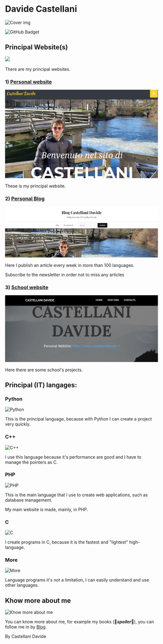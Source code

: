 # Davide Castellani

![Cover img](https://www.castellanidavide.it/assets/img/main-covers/main.jpg) 

![GitHub Badget](https://github-readme-stats.vercel.app/api?username=DavideC03&theme=blue-green)

## Principal Website(s)
![](http://www.castellanidavide.it/assets/img/card-covers/internet.png)

There are my principal websites. 

### 1) [Personal website](www.castellanidavide.it)
![Demo personal website](https://raw.githubusercontent.com/DavideC03/DavideC03/master/Screenshot_2020-08-20-10-10-51.png) 

These is my principal website. 

### 2) [Personal Blog](www.castellanidavide.it/blog) 
![Demo blog](https://raw.githubusercontent.com/DavideC03/DavideC03/master/BlogCastellaniDavide.png) 

Here I publish an article every week in more than 100 languages. 

Subscribe to the newsletter in order not to miss any articles

### 3) [School website](https://castellanidavide.surge.sh)
![School website](https://raw.githubusercontent.com/DavideC03/DavideC03/master/Screenshot_2020-08-20-10-24-59.png)

Here there are some school's projects. 

## Principal (IT) langages:

### Python
![Python](https://www.python.org/static/community_logos/python-logo-master-v3-TM-flattened.png)

This is the principal language, because with Python I can create a project very quickly. 

### C++
![C++](https://upload.wikimedia.org/wikipedia/commons/thumb/1/18/ISO_C%2B%2B_Logo.svg/306px-ISO_C%2B%2B_Logo.svg.png)

I use this language because it's performance are good and I have to manage the pointers as C. 

### PHP
![PHP](https://www.php.net//images/logos/new-php-logo.svg)

This is the main language that I use to create web applications, such as database management. 

My main website is made, mainly, in PHP. 

### C
![C](https://cdn.iconscout.com/icon/free/png-512/c-programming-569564.png)

I create programs in C, because it is the fastest and "lightest" high-language. 

### More
![More](https://www.castellanidavide.it/blog/wp-content/uploads/2020/07/pexels-photo-169573.jpeg)

Language programs it's not a limitation, I can easily understand and use other languages. 

## Khow more about me
![Khow more about me](https://www.castellanidavide.it/blog/wp-content/uploads/2020/07/wp-1595458617722.jpg)

You can know more about me, for example my books (🤫***spoiler***🤫), you can follow me in by [Blog](www.castellanidavide.it/blog). 



By Castellani Davide 

<!--
**DavideC03/DavideC03** is a ✨ _special_ ✨ repository because its `README.md` (this file) appears on your GitHub profile.

Here are some ideas to get you started:

- 🔭 I’m currently working on ...
- 🌱 I’m currently learning ...
- 👯 I’m looking to collaborate on ...
- 🤔 I’m looking for help with ...
- 💬 Ask me about ...
- 📫 How to reach me: ...
- 😄 Pronouns: ...
- ⚡ Fun fact: ...
-->
